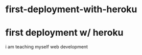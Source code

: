 # first-deployment-with-heroku

<h1>first deployment w/ heroku</h1>

<p>i am teaching myself web development</p>
